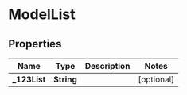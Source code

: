 

# ModelList


## Properties

| Name | Type | Description | Notes |
|------------ | ------------- | ------------- | -------------|
|**_123List** | **String** |  |  [optional] |



